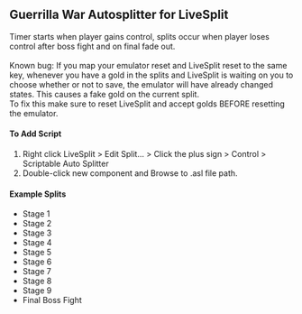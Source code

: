 ## Guerrilla War Autosplitter for LiveSplit <br />
Timer starts when player gains control, splits occur when player loses control after boss fight and on final fade out. <br />
<br />
Known bug: If you map your emulator reset and LiveSplit reset to the same key, whenever you have a gold in the splits and LiveSplit is waiting on you to choose 
whether or not to save, the emulator will have already changed states. This causes a fake gold on the current split. <br />
To fix this make sure to reset LiveSplit and accept golds BEFORE resetting the emulator.
#### To Add Script <br />
1. Right click LiveSplit > Edit Split... > Click the plus sign > Control > Scriptable Auto Splitter <br />
1. Double-click new component and Browse to .asl file path. <br />
#### Example Splits <br />
* Stage 1
* Stage 2
* Stage 3
* Stage 4
* Stage 5
* Stage 6
* Stage 7
* Stage 8
* Stage 9
* Final Boss Fight